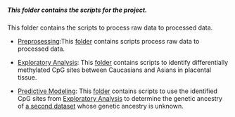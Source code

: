 ##### This folder contains the scripts for the project.

This folder contains the scripts to process raw data to processed data.

* [Preprosessing](https://github.com/STAT540-UBC/team_Methylation-Badassays/blob/master/Scripts/Preprocessing/PreprocessQC.md):This [folder](https://github.com/STAT540-UBC/team_Methylation-Badassays/tree/master/Scripts/Preprocessing) contains scripts process raw data to processed data.
    
* [Exploratory Analysis](https://github.com/STAT540-UBC/team_Methylation-Badassays/blob/master/Scripts/ExploratoryAnalysis/Exploratory.md): This [folder](https://github.com/STAT540-UBC/team_Methylation-Badassays/tree/master/Scripts/ExploratoryAnalysis) contains scripts to identify differentially methylated CpG sites between Caucasians and Asians in placental tissue. 
    
* [Predictive Modeling](https://github.com/STAT540-UBC/team_Methylation-Badassays/blob/master/Scripts/PredictiveModeling/PredictiveModeling.md): This [folder](https://github.com/STAT540-UBC/team_Methylation-Badassays/tree/master/Scripts/PredictiveModeling) contains scripts to use the identified CpG sites from [Exploratory Analysis](https://github.com/STAT540-UBC/team_Methylation-Badassays/blob/master/Scripts/ExploratoryAnalysis/Exploratory.md) to determine the genetic ancestry of [a second dataset](https://epigeneticsandchromatin.biomedcentral.com/articles/10.1186/s13072-016-0054-8) whose genetic ancestry is unknown.